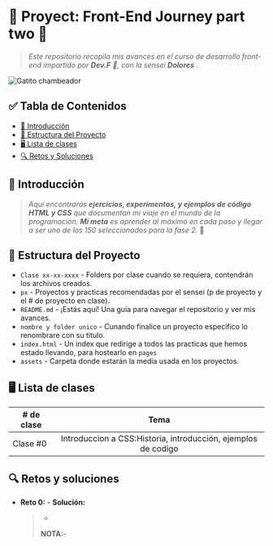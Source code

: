 # 🌟 Proyect: Front-End Journey part two 🌟

<!--- Es una buena practica comentar, pero markdown es bastante "straight forward" no? -->

> _Este repositorio recopila mis avances en el curso de desarrollo front-end impartido por **Dev.F** 🚀, con la sensei **Dolores** ._

![Gatito chambeador](https://i.pinimg.com/originals/72/0c/c4/720cc43d757ee638ad5054a05220fafe.gif)

## ✅ Tabla de Contenidos

- [📖 Introducción](#-introducción)
- [🧰 Estructura del Proyecto](#-estructura-del-proyecto)
- [🖥️ Lista de clases](#-lista-de-clases)
- [🔍 Retos y Soluciones](#-retos-y-soluciones)

## 📖 Introducción

> _Aquí encontrarás **ejercicios, experimentos, y ejemplos de código HTML y CSS** que documentan mi viaje en el mundo de la programación. **Mi meta** es aprender al máximo en cada paso y llegar a ser uno de los 150 seleccionados para la fase 2._ 🚀

## 🧰 Estructura del Proyecto

- `Clase xx-xx-xxxx` - Folders por clase cuando se requiera, contendrán los archivos creados.
- `px` - Proyectos y practicas recomendadas por el sensei (p de proyecto y el # de proyecto en clase).
- `README.md` - ¡Estás aquí! Una guía para navegar el repositorio y ver mis avances.
- `nombre y folder unico` - Cunando finalice un proyecto especifico lo renombrare con su titulo.
- `index.html` - Un index que redirige a todos las practicas que hemos estado llevando, para hostearlo en `pages`
- `assets` - Carpeta donde estarán la media usada en los proyectos.

## 🖥️ Lista de clases

| # de clase | Tema |
| ---------- | :--: |
| Clase #0   | Introduccion a CSS:Historia, introducción, ejemplos de codigo |

## 🔍 Retos y soluciones

- **Reto 0:** -
  **Solución:**
  >-
  > **NOTA:**-
